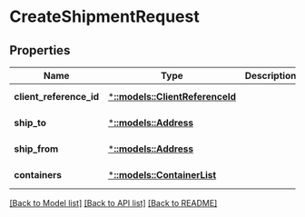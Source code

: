 # CreateShipmentRequest

## Properties
Name | Type | Description | Notes
------------ | ------------- | ------------- | -------------
**client_reference_id** | [***::models::ClientReferenceId**](ClientReferenceId.md) |  | [default to null]
**ship_to** | [***::models::Address**](Address.md) |  | [default to null]
**ship_from** | [***::models::Address**](Address.md) |  | [default to null]
**containers** | [***::models::ContainerList**](ContainerList.md) |  | [default to null]

[[Back to Model list]](../README.md#documentation-for-models) [[Back to API list]](../README.md#documentation-for-api-endpoints) [[Back to README]](../README.md)


